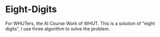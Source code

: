 # Eight-Digits
For WHUTers, the AI Course Work of WHUT. This is a solution of "eight digits", I use three algorithm to solve the problem.
